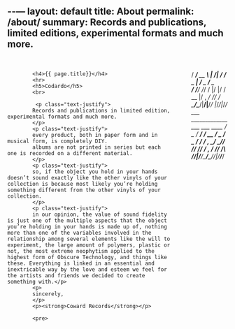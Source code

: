 --—
layout: default
title: About
permalink: /about/
summary: Records and publications, limited editions, experimental formats and much more.
---


<br>

<div class="large-6 medium-12 small-12 large-centered columns page">

	        <h4>{{ page.title}}</h4> 
	        <hr>		
		    <h5>Codardo</h5>
		    <br>
		    
			 <p class="text-justify">
			Records and publications in limited edition, experimental formats and much more.
			</p>
			<p class="text-justify">
			every product, both in paper form and in musical form, is completely DIY.
			albums are not printed in series but each one is recorded on a different material.
			</p>
			<p class="text-justify">
			so, if the object you hold in your hands doesn’t sound exactly like the other vinyls of your collection is because most likely you’re holding something different from the other vinyls of your collection.
			</p>
			<p class="text-justify">
			in our opinion, the value of sound fidelity is just one of the multiple aspects that the object you’re holding in your hands is made up of, nothing more than one of the variables involved in the relationship among several elements like the will to experiment, the large amount of polymers, plastic or not, the most extreme neophytism applied to the highest form of Obscure Technology, and things like these. Everything is linked in an essential and inextricable way by the love and esteem we feel for the artists and friends we decided to create something with.</p>
			<p>	
			sincerely,
			</p>
            <p><strong>Coward Records</strong></p> 

			<pre>
   _________ _      _____   ___  ___
  / ___/ __ \ | /| / / _ | / _ \/ _ \
 / /__/ /_/ / |/ |/ / __ |/ , _/ // /
 \___/\____/|__/|__/_/ |_/_/|_/____/
    ___  _____________  ___  ___  ____
   / _ \/ __/ ___/ __ \/ _ \/ _ \/ __/
  / , _/ _// /__/ /_/ / , _/ // /\ \
 /_/|_/___/\___/\____/_/|_/____/___/
            </pre> 
</div>
		


